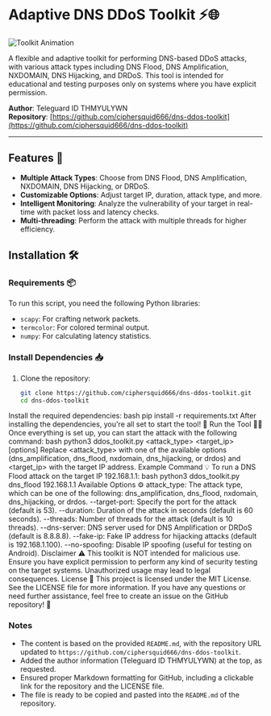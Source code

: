 # Adaptive DNS DDoS Toolkit ⚡️🌐

![Toolkit Animation](https://miro.medium.com/v2/resize:fit:1400/1*OlyA47-o7YINcaYzLDe9yQ.gif)

A flexible and adaptive toolkit for performing DNS-based DDoS attacks, with various attack types including DNS Flood, DNS Amplification, NXDOMAIN, DNS Hijacking, and DRDoS. This tool is intended for educational and testing purposes only on systems where you have explicit permission.

**Author**: Teleguard ID THMYULYWN  
**Repository**: [https://github.com/ciphersquid666/dns-ddos-toolkit](https://github.com/ciphersquid666/dns-ddos-toolkit)

---

## Features 🌟
- **Multiple Attack Types**: Choose from DNS Flood, DNS Amplification, NXDOMAIN, DNS Hijacking, or DRDoS.
- **Customizable Options**: Adjust target IP, duration, attack type, and more.
- **Intelligent Monitoring**: Analyze the vulnerability of your target in real-time with packet loss and latency checks.
- **Multi-threading**: Perform the attack with multiple threads for higher efficiency.

## Installation 🛠️

### Requirements 📦

To run this script, you need the following Python libraries:

- `scapy`: For crafting network packets.
- `termcolor`: For colored terminal output.
- `numpy`: For calculating latency statistics.

### Install Dependencies 📥

1. Clone the repository:

   ```bash
   git clone https://github.com/ciphersquid666/dns-ddos-toolkit.git
   cd dns-ddos-toolkit
Install the required dependencies:
bash
pip install -r requirements.txt
After installing the dependencies, you're all set to start the tool! 🎉
Run the Tool 🏃‍♂️
Once everything is set up, you can start the attack with the following command:
bash
python3 ddos_toolkit.py <attack_type> <target_ip> [options]
Replace <attack_type> with one of the available options (dns_amplification, dns_flood, nxdomain, dns_hijacking, or drdos) and <target_ip> with the target IP address.
Example Command 💡
To run a DNS Flood attack on the target IP 192.168.1.1:
bash
python3 ddos_toolkit.py dns_flood 192.168.1.1
Available Options ⚙️
attack_type: The attack type, which can be one of the following: dns_amplification, dns_flood, nxdomain, dns_hijacking, or drdos.
--target-port: Specify the port for the attack (default is 53).
--duration: Duration of the attack in seconds (default is 60 seconds).
--threads: Number of threads for the attack (default is 10 threads).
--dns-server: DNS server used for DNS Amplification or DRDoS (default is 8.8.8.8).
--fake-ip: Fake IP address for hijacking attacks (default is 192.168.1.100).
--no-spoofing: Disable IP spoofing (useful for testing on Android).
Disclaimer ⚠️
This toolkit is NOT intended for malicious use. Ensure you have explicit permission to perform any kind of security testing on the target systems. Unauthorized usage may lead to legal consequences.
License 📄
This project is licensed under the MIT License. See the LICENSE file for more information.
If you have any questions or need further assistance, feel free to create an issue on the GitHub repository! 🚀

### Notes
- The content is based on the provided `README.md`, with the repository URL updated to `https://github.com/ciphersquid666/dns-ddos-toolkit`.
- Added the author information (Teleguard ID THMYULYWN) at the top, as requested.
- Ensured proper Markdown formatting for GitHub, including a clickable link for the repository and the LICENSE file.
- The file is ready to be copied and pasted into the `README.md` of the repository.

